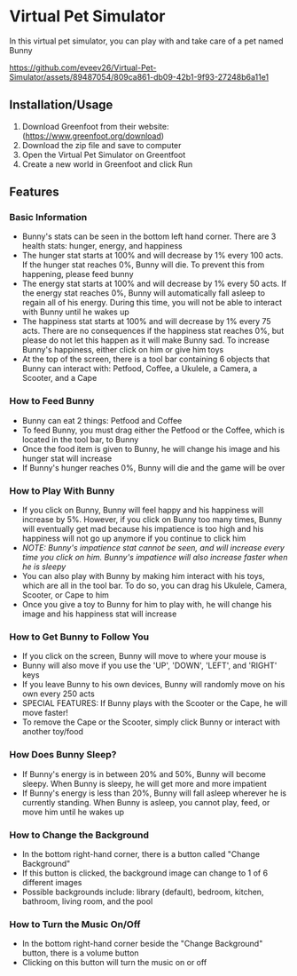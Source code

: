 # Virtual Pet Simulator

In this virtual pet simulator, you can play with and take care of a pet named Bunny

https://github.com/eveev26/Virtual-Pet-Simulator/assets/89487054/809ca861-db09-42b1-9f93-27248b6a11e1

## Installation/Usage

1. Download Greenfoot from their website: (https://www.greenfoot.org/download)
2. Download the zip file and save to computer
3. Open the Virtual Pet Simulator on Greentfoot
4. Create a new world in Greenfoot and click Run

## Features

### Basic Information
- Bunny's stats can be seen in the bottom left hand corner. There are 3 health stats: hunger, energy, and happiness
- The hunger stat starts at 100% and will decrease by 1% every 100 acts. If the hunger stat reaches 0%, Bunny will die. To prevent this from happening, please feed bunny
- The energy stat starts at 100% and will decrease by 1% every 50 acts. If the energy stat reaches 0%, Bunny will automatically fall asleep to regain all of his         energy. During this time, you will not be able to interact with Bunny until he wakes up
- The happiness stat starts at 100% and will decrease by 1% every 75 acts. There are no consequences if the happiness stat reaches 0%, but please do not let this         happen as it will make Bunny sad. To increase Bunny's happiness, either click on him or give him toys
- At the top of the screen, there is a tool bar containing 6 objects that Bunny can interact with: Petfood, Coffee, a Ukulele, a Camera, a Scooter, and a Cape

### How to Feed Bunny
- Bunny can eat 2 things: Petfood and Coffee
- To feed Bunny, you must drag either the Petfood or the Coffee, which is located in the tool bar, to Bunny
- Once the food item is given to Bunny, he will change his image and his hunger stat will increase
- If Bunny's hunger reaches 0%, Bunny will die and the game will be over

### How to Play With Bunny
- If you click on Bunny, Bunny will feel happy and his happiness will increase by 5%. However, if you click on Bunny too many times, Bunny will eventually get mad because his impatience is too high and his happiness will not go up anymore if you continue to click him
- *NOTE: Bunny's impatience stat cannot be seen, and will increase every time you click on him. Bunny's impatience will also increase faster when he is sleepy*
- You can also play with Bunny by making him interact with his toys, which are all in the tool bar. To do so, you can drag his Ukulele, Camera, Scooter, or Cape to him
- Once you give a toy to Bunny for him to play with, he will change his image and his happiness stat will increase

### How to Get Bunny to Follow You
- If you click on the screen, Bunny will move to where your mouse is
- Bunny will also move if you use the 'UP', 'DOWN', 'LEFT', and 'RIGHT' keys
- If you leave Bunny to his own devices, Bunny will randomly move on his own every 250 acts
- SPECIAL FEATURES: If Bunny plays with the Scooter or the Cape, he will move faster!
- To remove the Cape or the Scooter, simply click Bunny or interact with another toy/food

### How Does Bunny Sleep?
- If Bunny's energy is in between 20% and 50%, Bunny will become sleepy. When Bunny is sleepy, he will get more and more impatient
- If Bunny's energy is less than 20%, Bunny will fall asleep wherever he is currently standing. When Bunny is asleep, you cannot play, feed, or move him until he wakes up

### How to Change the Background
- In the bottom right-hand corner, there is a button called "Change Background"
- If this button is clicked, the background image can change to 1 of 6 different images
- Possible backgrounds include: library (default), bedroom, kitchen, bathroom, living room, and the pool

### How to Turn the Music On/Off
- In the bottom right-hand corner beside the "Change Background" button, there is a volume button
- Clicking on this button will turn the music on or off
